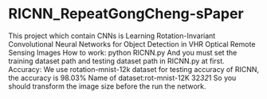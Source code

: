 # RICNN_RepeatGongCheng-sPaper
This project which contain CNNs is Learning Rotation-Invariant Convolutional Neural Networks for Object Detection in VHR Optical Remote Sensing Images
How to work:
   python RICNN.py
   And you must set the training dataset path and testing dataset path in RICNN.py at first.
Accuracy:
   We use rotation-mnist-12k dataset for testing accuracy of RICNN, the accuracy is 98.03%
   Name of dataset:rot-mnist-12K 32*32*1
   So you should transform the image size before the run the network.
